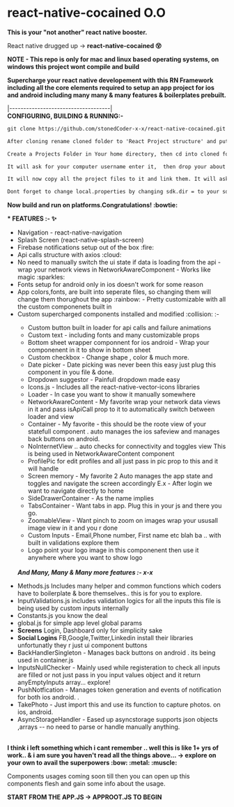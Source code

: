 # react-native-cocained O.O
<b>This is your "not another" react native booster.</b>

React native drugged up -> <b>react-native-cocained :dizzy_face: </b>

<b>NOTE - This repo is only for mac and linux based operating systems, on windows this project wont compile and build</b>
 
<b>Supercharge your react native developement with this RN Framework including all the core elements required to setup an app project for ios and android including many many & many features & boilerplates prebuilt.</b>

|------------------------------------|<br/>
<b>CONFIGURING, BUILDING & RUNNING:- </B>
```html
git clone https://github.com/stonedCoder-x-x/react-native-cocained.git
```

```html
After cloning rename cloned folder to 'React Project structure' and put it in your desktop
```

```html
Create a Projects Folder in Your home directory, then cd into cloned folder execute MakeUpStructure.py with python3 MakeUpStructure.py.
```

```html
It will ask for your computer username enter it,  then drop your about to supercharge project folder into terminal (It should be completely empty)
```

```html
It will now copy all the project files to it and link them. It will ask you to name your project leave empty if you want to define folder name as project name.
```

```html
Dont forget to change local.properties by changing sdk.dir = to your sdk path.
```
<b>Now build and run on platforms.Congratulations! :bowtie: </b>


<b>* FEATURES :- :sparkles: </b>
<br />
<ul>
 <li>Navigation - react-native-navigation</li>
  <li>Splash Screen (react-native-splash-screen)</li>
    <li>Firebase notifications setup out of the box :fire:</li>
        <li>Api calls structure with axios :cloud:</li>
                <li>No need to manually switch the ui state if data is loading from the api - wrap your network views in NetworkAwareComponent - Works like magic :sparkles:</li>
                                <li>Fonts setup for android only in ios doesn't work for some reason</li>
                                                                <li>App colors,fonts, are built into seperate files, so changing them will change them thorughout the app :rainbow: - Pretty customizable with all the custom componenets built in </li>
                                                                <li>Custom supercharged components installed and modified :collision: :- </li>
                                                                <ul>
                                                                  <li>Custom button built in loader for api calls and failure animations</>
                                                                  <li>Custom text - including fonts and many customizable props</>
                                                                  <li>Bottom sheet wrapper componnent for ios android - Wrap your componenent in it to show in bottom sheet</>
                                                                  <li>Custom checkbox - Change shape , color & much more.</>
                                                                  <li>Date picker - Date picking was never been this easy just plug this component in you file & done. </li>
                                                                  <li>Dropdown suggestor - Painfull dropdown made easy </>
                                                                  <li>Icons.js - Includes all the react-native-vector-icons libraries </>
                                                                  <li>Loader - In case you want to show it manually somewhere </>
                                                                  <li>NetworkAwareContent - My favorite wrap your network data views in it and pass isApiCall prop to it to automatically switch between loader and view </>
                                                                  <li>Container - My favorite - this should be the roote view of your statefull component . auto manages the ios safeview and manages back buttons on android.</>
                                                                  <li>NoInternetView .. auto checks for connectivity and toggles view This is being used in NetworkAwareContent component  </>
                                                                  <li>ProfilePic for edit profiles and all just pass in pic prop to this and it will handle </>
                                                                  <li>Screen memory - My favorite 2 Auto manages the app state and toggles and navigate the screen accordingly E.x - After login we want to navigate directly to home </>
                                                                  <li>SideDrawerContainer - As the name implies </>
                                                                  <li>TabsContainer - Want tabs in app. Plug this in your js and there you go. </>
                                                                  <li>ZoomableView - Want pinch to zoom on images wrap your ususall image view in it and you r done </>
                                                                  <li>Custom Inputs - Email,Phone number, First name etc blah ba .. with built in validations explore them</>
                                                                  <li>Logo point your logo image in this componenent then use it anywhere where you want to show logo</>
                                                                </ul>
<br />
<b><i>And Many, Many & Many more features :- x-x</i></b>
<br />
<ul>

</ul>
      <li>Methods.js Includes many helper and common functions which coders have to boilerplate & bore themselves.. this is for you to explore.</>
      <li>InputValidations.js includes validation logics for all the inputs this file is being used by custom inputs internally</>
      <li>Constants.js you know the deal</>
      <li>global.js for simple app level global params</>
      <li><b>Screens</b> Login, Dashboard only for simplicity sake </>
      <li><b>Social Logins</b> FB,Google,Twitter,Linkedin install their libraries unfortunatly they r just ui component buttons </>
      <li>BackHandlerSingleton - Manages back buttons on android . its being used in container.js</>
      <li>InputsNullChecker - Mainly used while registeration to check all inputs are filled or not just pass in you input values object and it return anyEmptyInputs array... explore!</>
      <li>PushNotfication - Manages token generation and events of notification for both ios android. . </>
      <li>TakePhoto - Just import this and use its function to capture photos. on ios, android. </>
      <li>AsyncStorageHandler - Eased up asyncstorage supports json objects ,arrays -- no need to parse or handle manually anything. </>
      
</ul>
<br />
<b>I think i left something which i cant remember .. well this is like 1+ yrs of work.. & i am sure you haven't read all the things above... ->  explore on your own to avail the superpowers :bow: :metal: :muscle: </b>
<br />

Components usages coming soon till then you can open up this components flesh and gain some info about the usage.

<b>START FROM THE APP.JS -> APPROOT.JS TO BEGIN </b>




